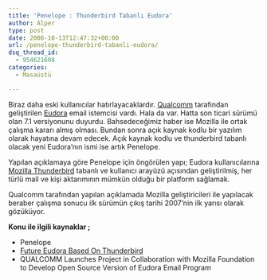 ```yaml
---
title: 'Penelope : Thunderbird Tabanlı Eudora'
author: Alper
type: post
date: 2006-10-13T12:47:32+00:00
url: /penelope-thunderbird-tabanli-eudora/
dsq_thread_id:
  - 954621608
categories:
  - Masaüstü

---
```

Biraz daha eski kullanıcılar hatırlayacaklardır. <a target="_blank" href="http://www.qualcomm.com/">Qualcomm</a> tarafından geliştirilen <a target="_blank" href="http://www.eudora.com/">Eudora</a> email istemcisi vardı. Hala da var. Hatta son ticari sürümü olan 7.1 versiyonunu duyurdu. Bahsedeceğimiz haber ise Mozilla ile ortak çalışma kararı almış olması. Bundan sonra açık kaynak kodlu bir yazılım olarak hayatına devam edecek. Açık kaynak kodlu ve thunderbird tabanlı olacak yeni Eudora&#8217;nın ismi ise artık Penelope.

Yapılan açıklamaya göre Penelope için öngörülen yapı; Eudora kullanıcılarına <a target="_blank" href="http://www.mozilla.com/thunderbird/">Mozilla Thunderbird</a> tabanlı ve kullanıcı arayüzü açısından geliştirilmiş, her türlü mail ve kişi aktarımının mümkün olduğu bir platform sağlamak.

Qualcomm tarafından yapılan açıklamada Mozilla geliştiricileri ile yapılacak beraber çalışma sonucu ilk sürümün çıkış tarihi 2007&#8217;nin ilk yarısı olarak gözüküyor.

**Konu ile ilgili kaynaklar ;**

  * Penelope
  * <a target="_blank" href="http://slashdot.org/articles/06/10/11/1456217.shtml">Future Eudora Based On Thunderbird</a>
  * QUALCOMM Launches Project in Collaboration with Mozilla Foundation to Develop Open Source Version of Eudora Email Program
